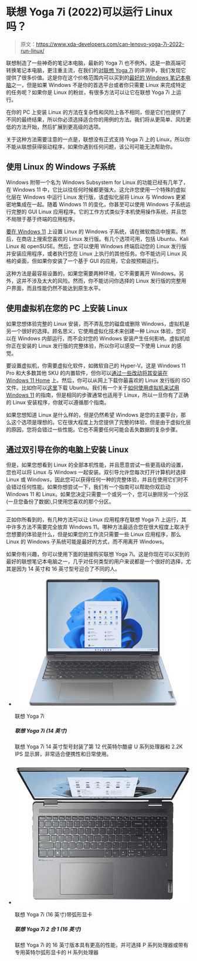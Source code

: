 # 联想 Yoga 7i (2022)可以运行 Linux 吗？

> 原文：<https://www.xda-developers.com/can-lenovo-yoga-7i-2022-run-linux/>

联想制造了一些神奇的笔记本电脑，最新的 Yoga 7i 也不例外。这是一款高端可转换笔记本电脑，更注重主流，在我们的[对联想 Yoga 7i](https://www.xda-developers.com/lenovo-yoga-7i-2022-review/) 的评测中，我们发现它提供了很多价值。这是你在这个价格范围内可以买到的[最好的 Windows 笔记本电脑](https://www.xda-developers.com/best-microsoft-surface-pcs/)之一，但是如果 Windows 不是你的首选平台或者你只需要 Linux 来完成特定的任务呢？如果你是 Linux 的粉丝，有很多方法可以让它在联想 Yoga 7i 上运行。

在你的 PC 上安装 Linux 的方法在复杂性和风险上各不相同，但是它们也提供了不同的最终结果，所以你必须选择适合你的用例的方法。我们将从更简单、风险更低的方法开始，然后扩展到更高级的选项。

关于这种方法需要注意的一点是，联想没有正式支持 Yoga 7i 上的 Linux，所以你不能从联想获得驱动程序，如果你遇到任何问题，该公司可能无法帮助你。

## 使用 Linux 的 Windows 子系统

Windows 附带一个名为 Windows Subsystem for Linux 的功能已经有几年了，在 Windows 11 中，它比以往任何时候都更强大。这允许您使用一个特殊的虚拟化层在 Windows 中运行 Linux 发行版，该虚拟化层将 Linux 与 Windows 更紧密地集成在一起。随着 Windows 11 的变化，你甚至可以使用 Windows 子系统运行完整的 GUI Linux 应用程序。它的工作方式类似于本机使用操作系统，并且您不局限于基于终端的应用程序。

[要在 Windows 11](https://www.xda-developers.com/how-to-install-wsl-2-windows/) 上设置 Linux 的 Windows 子系统，请在微软商店中搜索。然后，在商店上搜索您喜欢的 Linux 发行版。有几个选项可用，包括 Ubuntu、Kali Linux 和 openSUSE。然后，您可以使用 Windows 终端启动您的 Linux 发行版并安装应用程序，或者执行您在 Linux 上执行的其他任务。你不能访问 Linux 风格的桌面，但如果你安装了一个基于 GUI 的应用，它会按预期运行。

这种方法是最容易设置的，如果您需要两种环境，它不需要离开 Windows。另外，这并不涉及太大的风险。然而，你不能访问你选择的 Linux 发行版的完整用户界面，而且性能仍然不能达到原生水平。

## 使用虚拟机在您的 PC 上安装 Linux

如果您想体验完整的 Linux 安装，而不弄乱您的磁盘或删除 Windows，虚拟机是另一个很好的选择。顾名思义，它使用虚拟化技术来创建一种 Linux 体验，您可以在 Windows 内部运行，而不会对您的 Windows 安装产生任何影响。虚拟机给你正在安装的 Linux 发行版的完整体验，所以你可以感受一下使用 Linux 的感觉。

要设置虚拟机，你需要虚拟化软件，如微软自己的 Hyper-V。这是 Windows 11 Pro 和大多数其他 SKU 的内置软件，但你可以[通过一些改动将其安装在 Windows 11 Home](https://www.xda-developers.com/how-to-install-hyper-v-windows-11-home/) 上。然后，你可以从网上下载你最喜欢的 Linux 发行版的 ISO 文件。比如你可以[这里](https://ubuntu.com/download/desktop)下载 Ubuntu。我们有一个关于[如何使用虚拟机来试用 Windows 11](https://www.xda-developers.com/how-to-install-windows-vm/) 的指南，但是相同的步骤通常也适用于 Linux，所以一旦你有了正确的 Linux 安装程序，你就可以遵循那个指南。

如果您想知道 Linux 是什么样的，但是仍然希望 Windows 是您的主要平台，那么这个选项是理想的。它在很大程度上为您提供了完整的体验，但是由于虚拟化层的原因，您将会错过一些性能。它也不需要任何可能会丢失数据的复杂步骤。

## 通过双引导在你的电脑上安装 Linux

但是，如果您想看到 Linux 的全部本机性能，并且愿意尝试一些更高级的设置，您也可以将 Linux 与 Windows 一起安装。双引导允许您每次打开计算机时选择 Linux 或 Windows，因此您可以获得任何一种的完整体验，并且在使用它们时不会错过任何性能。如果你想尝试一下，我们有一个指南可以帮助你双启动 Windows 11 和 Linux。如果您决定只需要一个或另一个，您可以删除另一个分区(一旦您备份了数据),只使用您喜欢的那个分区。

* * *

正如你所看到的，有几种方法可以让 Linux 应用程序在联想 Yoga 7i 上运行，其中许多方法不需要完全放弃 Windows 11。哪种方法最适合您在很大程度上取决于您想要的体验是什么，但是如果您的工作流只需要一些 Linux 应用程序，那么 Linux 的 Windows 子系统可能是最好的方式，而不用离开 Windows。

如果你有兴趣，你可以使用下面的链接购买联想 Yoga 7i。这是你现在可以买到的最好的联想笔记本电脑之一，几乎对任何类型的用户来说都是一个很好的选择，尤其是因为 14 英寸和 16 英寸型号迎合了不同的人。

*   <picture>![The Lenovo Yoga 7i is a great overall laptop, packing Intel's 12th-gen processors, an all-new design, and more.](img/39976033c64d8c975af29b58ee77bb4e.png)</picture>

    联想 Yoga 7i

    ##### 联想 Yoga 7i (14 英寸)

    联想 Yoga 7i 14 英寸型号封装了第 12 代英特尔酷睿 U 系列处理器和 2.2K IPS 显示屏，非常适合便携性和日常使用。

*   <picture>![The Lenovo Yoga 7i is an excellent convertible laptop with a ton of processing power and a decent GPU for light gaming and photo and video editing.](img/e1350da2bdf949527e40ce37131cdb16.png)</picture>

    联想 Yoga 7i (16 英寸)带弧形显卡

    ##### 联想 Yoga 7i 2 合 1 (16 英寸)

    联想 Yoga 7i 的 16 英寸版本具有更高的性能，并可选择 P 系列处理器或带有专用英特尔弧形显卡的 H 系列处理器